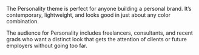 The Personality theme is perfect for anyone building a personal brand. It’s contemporary, lightweight, and looks good in just about any color combination.

The audience for Personality includes freelancers, consultants, and recent grads who want a distinct look that gets the attention of clients or future employers without going too far.
